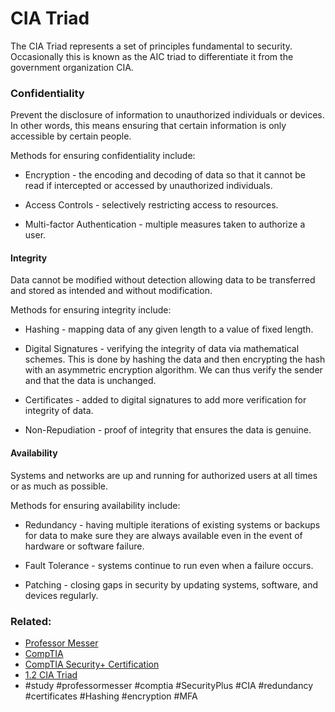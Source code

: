 # CIA Triad

The CIA Triad represents a set of principles fundamental to security. Occasionally this is known as the AIC triad to differentiate it from the government organization CIA.

### Confidentiality

Prevent the disclosure of information to unauthorized individuals or devices. In other words, this means ensuring that certain information is only accessible by certain people.

Methods for ensuring confidentiality include:

- Encryption - the encoding and decoding of data so that it cannot be read if intercepted or accessed by unauthorized individuals.

- Access Controls - selectively restricting access to resources.

- Multi-factor Authentication - multiple measures taken to authorize a user.

#### Integrity

Data cannot be modified without detection allowing data to be transferred and stored as intended and without modification. 

Methods for ensuring integrity include:

- Hashing - mapping data of any given length to a value of fixed length.

- Digital Signatures - verifying the integrity of data via mathematical schemes. This is done by hashing the data and then encrypting the hash with an asymmetric encryption algorithm. We can thus verify the sender and that the data is unchanged.

- Certificates - added to digital signatures to add more verification for integrity of data.

- Non-Repudiation - proof of integrity that ensures the data is genuine.

#### Availability

Systems and networks are up and running for authorized users at all times or as much as possible. 

Methods for ensuring availability include:

- Redundancy - having multiple iterations of existing systems or backups for data to make sure they are always available even in the event of hardware or software failure.

- Fault Tolerance - systems continue to run even when a failure occurs.

- Patching - closing gaps in security by updating systems, software, and devices regularly.

### Related:
- [Professor Messer](https://www.professormesser.com/free-a-plus-training/220-1101/220-1101-video/220-1101-laptop-hardware/ "Professor Messer A+ Guide")
- [CompTIA](https://www.comptia.org/ "CompTIA Homepage")
- [CompTIA Security+ Certification](https://www.comptia.org/certifications/security 'link to the official page for the security+ certification')
- [1.2 CIA Triad](https://www.professormesser.com/security-plus/sy0-701/sy0-701-video/the-cia-triad-sy0-701/ 'link to professor messer video on CIA Triad')
- #study #professormesser #comptia #SecurityPlus #CIA #redundancy #certificates #Hashing #encryption #MFA 